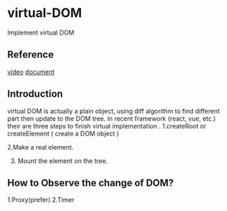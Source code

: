 # virtual-DOM
Implement  virtual DOM 
## Reference 
[video](https://www.youtube.com/watch?v=85gJMUEcnkc&list=PLo3rprOUyd4No6uFxJ5DU1J43U2x5EZZK&index=1&t=1403s)
[document](https://medium.com/%E6%89%8B%E5%AF%AB%E7%AD%86%E8%A8%98/build-a-simple-virtual-dom-5cf12ccf379f)
## Introduction 
virtual DOM is actually a plain object, using diff algorithm to find different part then update to the DOM tree.
In recent framework (react, vue, etc.) their are three steps to finish virtual implementation . 
1.createRoot or createElement ( create a DOM object )

2.Make a real element.

3. Mount the element on the tree.

## How to Observe the change of DOM?
1.Proxy(prefer)
2.Timer

